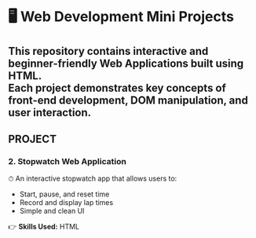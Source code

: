# 🖥️ Web Development Mini Projects  

This repository contains interactive and beginner-friendly **Web Applications** built using **HTML**.  
Each project demonstrates key concepts of front-end development, DOM manipulation, and user interaction.  
---
## PROJECT 

### 2. Stopwatch Web Application  
⏱ An interactive stopwatch app that allows users to:  
- Start, pause, and reset time  
- Record and display lap times  
- Simple and clean UI  

👉 **Skills Used:** HTML
